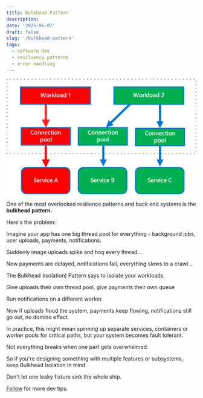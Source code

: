 ```yaml
---
title: Bulkhead Pattern
description:
date: '2025-06-07'
draft: false
slug: '/bulkhead-pattern'
tags:
  - software dev
  - resiliency patterns
  - error handling
---
```


![Bulkhead Pattern](./bulkhead.png)

One of the most overlooked resilience patterns and back end systems is the **bulkhead pattern.**

Here's the problem:

Imagine your app has one big thread pool for everything - background jobs, user uploads, payments, notifications.

Suddenly image uploads spike and hog every thread...

Now payments are delayed, notifications fail, everything slows to a crawl...

The Bulkhead (isolation) Pattern says to isolate your workloads.

Give uploads their own thread pool, give payments their own queue

Run notifications on a different worker.

Now if uploads flood the system, payments keep flowing, notifications still go out, no domino effect.

In practice, this might mean spinning up separate services, containers or worker pools for critical paths, but your system becomes fault tolerant.

Not everything breaks when one part gets overwhelmed.

So if you're designing something with multiple features or subsystems, keep Bulkhead Isolation in mind.

Don't let one leaky fixture sink the whole ship.

[Follow](https://www.linkedin.com/in/john-pratt787) for more dev tips.
